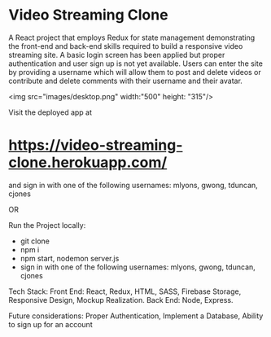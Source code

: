 # Video Streaming Clone

A React project that employs Redux for state management demonstrating the front-end and back-end skills required to build a responsive video streaming site.  A basic login screen has been applied but proper authentication and user sign up is not yet available.  Users can enter the site by providing a username which will allow them to post and delete videos or contribute and delete comments with their username and their avatar.

<img src="images/desktop.png" width:"500" height: "315"/>

Visit the deployed app at 
# https://video-streaming-clone.herokuapp.com/ 
and sign in with one of the following usernames: mlyons, gwong, tduncan, cjones 

OR

Run the Project locally:
- git clone
- npm i
- npm start, nodemon server.js
- sign in with one of the following usernames: mlyons, gwong, tduncan, cjones

Tech Stack:
Front End: React, Redux, HTML, SASS, Firebase Storage, Responsive Design, Mockup Realization.
Back End: Node, Express.


Future considerations: Proper Authentication, Implement a Database, Ability to sign up for an account
